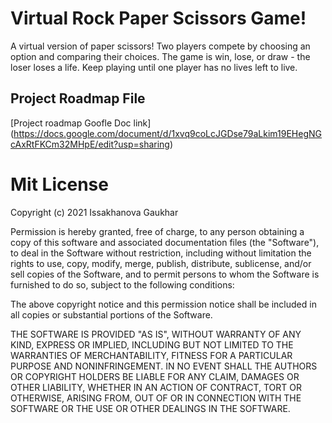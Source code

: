 # Virtual Rock Paper Scissors Game!

A virtual version of paper scissors! Two players compete by choosing an option and comparing their choices. The game is win, lose, or draw - the loser loses a life. Keep playing until one player has no lives left to live.

## Project Roadmap File
[Project roadmap Goofle Doc link] (https://docs.google.com/document/d/1xvq9coLcJGDse79aLkim19EHegNGcAxRtFKCm32MHpE/edit?usp=sharing)

# Mit License

Copyright (c) 2021 Issakhanova Gaukhar

Permission is hereby granted, free of charge, to any person obtaining a copy
of this software and associated documentation files (the "Software"), to deal
in the Software without restriction, including without limitation the rights
to use, copy, modify, merge, publish, distribute, sublicense, and/or sell
copies of the Software, and to permit persons to whom the Software is
furnished to do so, subject to the following conditions:

The above copyright notice and this permission notice shall be included in all
copies or substantial portions of the Software.

THE SOFTWARE IS PROVIDED "AS IS", WITHOUT WARRANTY OF ANY KIND, EXPRESS OR
IMPLIED, INCLUDING BUT NOT LIMITED TO THE WARRANTIES OF MERCHANTABILITY,
FITNESS FOR A PARTICULAR PURPOSE AND NONINFRINGEMENT. IN NO EVENT SHALL THE
AUTHORS OR COPYRIGHT HOLDERS BE LIABLE FOR ANY CLAIM, DAMAGES OR OTHER
LIABILITY, WHETHER IN AN ACTION OF CONTRACT, TORT OR OTHERWISE, ARISING FROM,
OUT OF OR IN CONNECTION WITH THE SOFTWARE OR THE USE OR OTHER DEALINGS IN THE
SOFTWARE.
